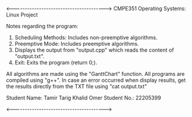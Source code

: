 <--------------------------------------->
CMPE351 Operating Systems: Linux Project

Notes regarding the program:
 
1. Scheduling Methods: Includes non-preemptive algorithms.
2. Preemptive Mode: Includes preemptive algorithms.
3. Displays the output from "output.cpp" which reads the content of "output.txt".
4. Exit: Exits the program (return 0;).

All algorithms are made using the "GanttChart" function.
All programs are compiled using "g++".
In case an error occurred when display results, get the results directly from the TXT file using "cat output.txt"

Student Name: Tamir Tarig Khalid Omer
Student No.: 22205399

<--------------------------------------->
